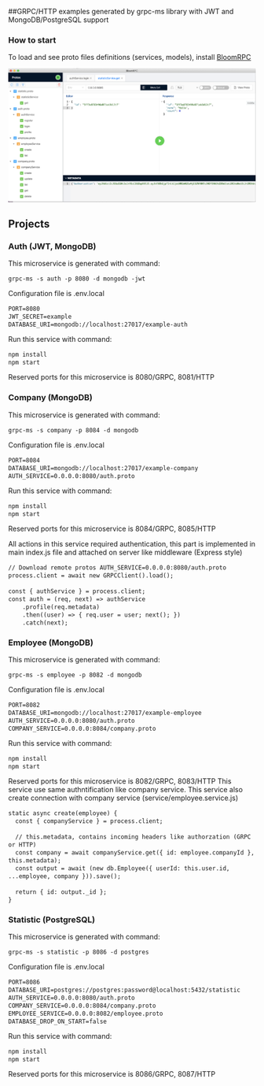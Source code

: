 ##GRPC/HTTP examples generated by grpc-ms library with JWT and MongoDB/PostgreSQL support

### How to start

To load and see proto files definitions (services, models), install 
[BloomRPC](https://github.com/uw-labs/bloomrpc)

![Screenshot](example.png)

## Projects

### Auth (JWT, MongoDB)

This microservice is generated with command:
    
    grpc-ms -s auth -p 8080 -d mongodb -jwt

Configuration file is .env.local
    
    PORT=8080
    JWT_SECRET=example
    DATABASE_URI=mongodb://localhost:27017/example-auth

Run this service with command:

    npm install
    npm start

Reserved ports for this microservice is 8080/GRPC, 8081/HTTP

### Company (MongoDB)

This microservice is generated with command:

    grpc-ms -s company -p 8084 -d mongodb

Configuration file is .env.local

    PORT=8084
    DATABASE_URI=mongodb://localhost:27017/example-company
    AUTH_SERVICE=0.0.0.0:8080/auth.proto

Run this service with command:

    npm install
    npm start

Reserved ports for this microservice is 8084/GRPC, 8085/HTTP

All actions in this service required authentication, this part is implemented in main index.js file
and attached on server like middleware (Express style)

    // Download remote protos AUTH_SERVICE=0.0.0.0:8080/auth.proto
    process.client = await new GRPCClient().load();  
    
    const { authService } = process.client;
    const auth = (req, next) => authService
        .profile(req.metadata)
        .then((user) => { req.user = user; next(); })
        .catch(next);

### Employee (MongoDB)

This microservice is generated with command:

    grpc-ms -s employee -p 8082 -d mongodb

Configuration file is .env.local

    PORT=8082
    DATABASE_URI=mongodb://localhost:27017/example-employee
    AUTH_SERVICE=0.0.0.0:8080/auth.proto
    COMPANY_SERVICE=0.0.0.0:8084/company.proto

Run this service with command:

    npm install
    npm start

Reserved ports for this microservice is 8082/GRPC, 8083/HTTP
This service use same authntification like company service. This service also create connection with
company service (service/employee.service.js)

    static async create(employee) {
      const { companyService } = process.client;

      // this.metadata, contains incoming headers like authorzation (GRPC or HTTP)
      const company = await companyService.get({ id: employee.companyId }, this.metadata);
      const output = await (new db.Employee({ userId: this.user.id, ...employee, company })).save();

      return { id: output._id };
    }

### Statistic (PostgreSQL)

This microservice is generated with command:

    grpc-ms -s statistic -p 8086 -d postgres

Configuration file is .env.local

    PORT=8086
    DATABASE_URI=postgres://postgres:password@localhost:5432/statistic
    AUTH_SERVICE=0.0.0.0:8080/auth.proto
    COMPANY_SERVICE=0.0.0.0:8084/company.proto
    EMPLOYEE_SERVICE=0.0.0.0:8082/employee.proto
    DATABASE_DROP_ON_START=false

Run this service with command:

    npm install
    npm start

Reserved ports for this microservice is 8086/GRPC, 8087/HTTP
